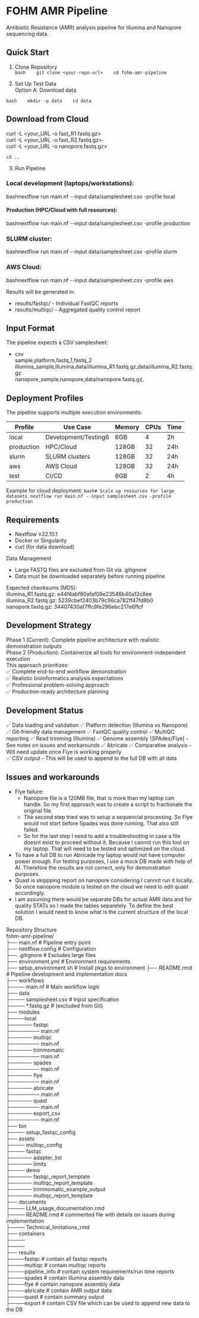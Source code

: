 # FOHM AMR Pipeline

Antibiotic Resistance (AMR) analysis pipeline for Illumina and Nanopore sequencing data.   

## Quick Start   
1. Clone Repository   
`bash   
git clone <your-repo-url>   
cd fohm-amr-pipeline`   

2. Set Up Test Data   
Option A: Download data   

`bash   
mkdir -p data   
cd data  `

## Download from Cloud
curl -L <your_URL -o fast_R1.fastq.gz>   
curl -L <your_URL -o fast_R2.fastq.gz>   
curl -L <your_URL -o nanopore.fastq.gz>   

`cd ..`   

3. Run Pipeline   
### Local development (laptops/workstations):     
bashnextflow run main.nf --input data/samplesheet.csv -profile local   

#### Production (HPC/Cloud with full resources):   
bashnextflow run main.nf --input data/samplesheet.csv -profile production   

### SLURM cluster:   
bashnextflow run main.nf --input data/samplesheet.csv -profile slurm   

### AWS Cloud:   
bashnextflow run main.nf --input data/samplesheet.csv -profile aws   

Results will be generated in:   
- results/fastqc/ - Individual FastQC reports   
- results/multiqc/ - Aggregated quality control report   

## Input Format   
The pipeline expects a CSV samplesheet:   
- csv  
sample,platform,fastq_1,fastq_2   
illumina_sample,illumina,data/illumina_R1.fastq.gz,data/illumina_R2.fastq.gz   
nanopore_sample,nanopore,data/nanopore.fastq.gz,   

## Deployment Profiles   
The pipeline supports multiple execution environments:   

|Profile  |Use Case  |Memory  |CPUs  |Time  |   
| --- | --- | --- | --- | --- |
|local          |Development/Testing6 | 6GB           | 4             | 2h         | # used only with portion of data    
|production     |HPC/Cloud            | 128GB         | 32            | 24h        |   
|slurm          |SLURM clusters       | 128GB         | 32            | 24h        |   
|aws            |AWS Cloud            | 128GB         | 32            | 24h        |   
|test           |CI/CD                | 6GB           | 2             | 4h         | # used only with portion of data    

Example for cloud deployment:
`
bash# Scale up resources for large datasets
nextflow run main.nf --input samplesheet.csv -profile production
`

## Requirements   
- Nextflow ≥22.10.1   
- Docker or Singularity   
- curl (for data download)   

Data Management   
- Large FASTQ files are excluded from Git via .gitignore   
- Data must be downloaded separately before running pipeline   

Expected checksums (MD5):   
illumina_R1.fastq.gz: e44f4abf80afaf09e23546b40a13c8ee   
illumina_R2.fastq.gz: 5239cbef2403b79c96ca782ff47fd8b0   
nanopore.fastq.gz: 34407430af7ffc9fe296ebc217e6ffcf   

## Development Strategy   
Phase 1 (Current): Complete pipeline architecture with realistic demonstration outputs   
Phase 2 (Production): Containerize all tools for environment-independent execution   
This approach prioritizes:   
✅ Complete end-to-end workflow demonstration   
✅ Realistic bioinformatics analysis expectations   
✅ Professional problem-solving approach   
✅ Production-ready architecture planning   

## Development Status
✅ Data loading and validation
✅ Platform detection (Illumina vs Nanopore)
✅ Git-friendly data management
✅ FastQC quality control
✅ MultiQC reporting
✅ Read trimming (Illumina) 
✅ Genome assembly (SPAdes/Flye) - See notes on issues and workarounds
✅ Abricate
✅ Comparative analysis - Will need update once Flye is working properly   
✅ CSV output - This will be used to append to the full DB with all data   

## Issues and workarounds
- Flye failure:
    - Nanopore file is a 120MB file, that is more than my laptop can handle. So my first approach was to create a script to fractionate the original file. 
    - The second step tried was to setup a sequencial processing. So Flye would not start before Spades was done running. That also still failed.
    - So for the last step I need to add a troubleshooting in case a file doesnt exist to proceed without it. Because I cannot run this tool on my laptop. That will need to be tested and optimized on the cloud. 
- To have a full DB to run Abricade my laptop would not have computer power enough. For testing purposes, I use a mock DB made with help of AI. Therefore the results are not correct, only for demonstration purposes.
- Quast is skippping report on nanopore considering I cannot run it locally. So once nanopore module is tested on the cloud we need to edit quast accordingly. 
- I am assuming there would be separate DBs for actual AMR data and for quality STATs so I made the tables separetely. To define the best solution I would need to know what is the current structure of the local DB.


Repository Structure   
fohm-amr-pipeline/   
├── main.nf                 # Pipeline entry point   
├── nextflow.config         # Configuration   
├── .gitignore             # Excludes large files   
├── environment.yml        # Environment requirements   
├── setup_environment.sh   # Install pkgs to environment
├── README.rmd             # Pipeline development and implementation docs   
├── workflows   
├──── main.nf       # Main workflow logic   
├── data   
├──── samplesheet.csv    # Input specification   
├──── *.fastq.gz         # (excluded from Git)   
├── modules   
├────local       
├────── fastqc   
├──────── main.nf      
├────── multiqc   
├──────── main.nf   
├────── trimmomatic  
├──────── main.nf         
├────── spades   
├──────── main.nf   
├────── flye   
├──────── main.nf   
├────── abricate   
├──────── main.nf   
├────── quast   
├──────── main.nf   
├────── export_csv   
├──────── main.nf   
├── bin   
├──── setup_fastqc_config   
├── assets    
├──── multiqc_config      
├──── fastqc   
├────── adapter_list   
├────── limits   
├──── demo   
├────── fastqc_report_template   
├────── multiqc_report_template     
├────── trimmomatic_example_output     
├────── multiqc_report_template     
├── documents   
├──── LLM_usage_documentation.rmd   
├──── README.rmd       # commented file with details on issues during implementation         
├──── Technical_limitations_rmd   
├── containers   
├────    
├────    
├── results   
├────fastqc                # contain all fastqc reports       
├────multiqc               # contain multiqc reports   
├────pipeline_info         # contain system requirements/run time reports       
├────spades                # contain illumina assembly data   
├────flye                  # contain nanopore assembly data   
├────abricate              # contain AMR output data   
├────quast                 # contain summary output   
├────export                # contain CSV file which can be used to append new data to the DB       
